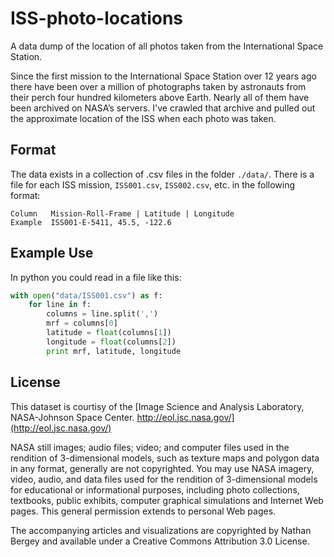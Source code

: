 # ISS-photo-locations

A data dump of the location of all photos taken from the International Space Station.

Since the first mission to the International Space Station over 12 years ago there
have been over a million of photographs taken by astronauts from their perch four
hundred kilometers above Earth. Nearly all of them have been archived on NASA’s
servers. I've crawled that archive and pulled out the approximate location of the
ISS when each photo was taken.

## Format

The data exists in a collection of .csv files in the folder `./data/`. There is a
file for each ISS mission, `ISS001.csv`, `ISS002.csv`, etc. in the following format:

    Column   Mission-Roll-Frame | Latitude | Longitude
    Example  ISS001-E-5411, 45.5, -122.6

## Example Use

In python you could read in a file like this:

```python
with open("data/ISS001.csv") as f:
    for line in f:
        columns = line.split(',')
        mrf = columns[0]
        latitude = float(columns[1])
        longitude = float(columns[2])
        print mrf, latitude, longitude
```

## License

This dataset is courtisy of the
[Image Science and Analysis Laboratory, NASA-Johnson Space Center. http://eol.jsc.nasa.gov/](http://eol.jsc.nasa.gov/)

NASA still images; audio files; video; and computer files used in the rendition of 3-dimensional
models, such as texture maps and polygon data in any format, generally are not copyrighted.
You may use NASA imagery, video, audio, and data files used for the rendition of 3-dimensional
models for educational or informational purposes, including photo collections, textbooks, public
exhibits, computer graphical simulations and Internet Web pages. This general permission
extends to personal Web pages.

The accompanying articles and visualizations are copyrighted by Nathan Bergey and available under a Creative Commons Attribution 3.0 License.
